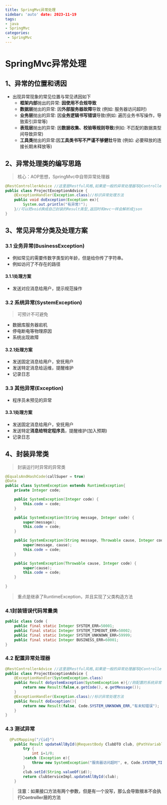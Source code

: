 ```yaml
---
title: SpringMvc异常处理
sidebar: 'auto' date: 2023-11-19
tags:
- java 
- SpringMvc
categories: 
 - SpringMvc
---
```

# SpringMvc异常处理

## 1、异常的位置和诱因

+ 出现异常现象的常见位置与常见诱因如下
  + **框架内部**抛出的异常: **因使用不合规导致**
  + **数据层**抛出的异常: 因**外部服务器故障**导致 (例如: 服务器访问超时)
  + **业务层**抛出的异常: 因**业务逻辑书写错误**导致(例如: 遍历业务书写操作，导致索引异常等)
  + **表现层**抛出的异常: 因**数据收集、校验等规则导致**(例如: 不匹配的数据类型间导致异常)
  + **工具类**抛出的异常:因**工具类书写不严谨不够健壮**导致 (例如: 必要释放的连接长期未释放等)

## 2、异常处理类的编写思路

> 核心：AOP思想，SpringMvc中自带异常处理器

```java
@RestControllerAdvice //这里是Restful风格,如果是一般的异常处理器写@ControllerAdvice
public class ProjectExceptionAdvice {
    @ExceptionHandler(Exception.class)//标识异常处理方法
    public void doException(Exception ex){
        System.out.println("有异常!");
    }//可以把void换成自己封装的Result类型,返回时和mvc一样会解析成json
}
```

## 3、常见异常分类及处理方案

### 3.1 业务异常(BusinessException)

+ 例如常见的需要传数字类型的年龄，但是给你传了字符串。
+ 例如访问了不存在的路径

#### 3.1.1处理方案

+ 发送对应消息给用户，提示规范操作

### 3.2 系统异常(SystemException)

> 可预计不可避免

+ 数据库服务器宕机
+ 停电断电等物理原因
+ 系统出现故障

#### 3.2.1处理方案

+ 发送固定消息给用户，安抚用户
+ 发送特定消息给运维，提醒维护
+ 记录日志

### 3.3 其他异常(Exception)

+ 程序员未预见的异常

#### 3.3.1处理方案

+ 发送固定消息给用户，安抚用户
+ 发送特定**消息给特定程序员**，提醒维护(加入预期)
+ 记录日志

## 4、封装异常类

> 封装运行时异常的异常类

```java
@EqualsAndHashCode(callSuper = true)
@Data
public class SystemException extends RuntimeException{
    private Integer code;

    public SystemException(Integer code) {
        this.code = code;
    }

    public SystemException(String message, Integer code) {
        super(message);
        this.code = code;
    }

    public SystemException(String message, Throwable cause, Integer code) {
        super(message, cause);
        this.code = code;
    }

    public SystemException(Throwable cause, Integer code) {
        super(cause);
        this.code = code;
    }
    
}
```

> 重点是继承了RuntimeException，并且实现了父类构造方法



### 4.1封装错误代码常量类

```java
public class Code {
    public final static Integer SYSTEM_ERR=50001;
    public final static Integer SYSTEM_TIMEOUT_ERR=50002;
    public final static Integer SYSTEM_UNKNOWN_ERR=59999;
    public final static Integer BUSINESS_ERR=60001;
}
```

### 4.2 配置异常处理器

```java
@RestControllerAdvice //这里是Restful风格,如果是一般的异常处理器写@ControllerAdvice
public class ProjectExceptionAdvice {
    @ExceptionHandler(SystemException.class)
    public Result doSystemException(SystemException e){//刚配置的系统异常处理器
        return new Result(false,e.getCode(), e.getMessage());
    }
    @ExceptionHandler(Exception.class)//标识异常处理方法
    public Result doException(){
        return new Result(false, Code.SYSTEM_UNKNOWN_ERR,"有未知错误");
    }
}
```

### 4.3 测试异常

```java
  @PutMapping("/{id}")
    public Result updateAllById(@RequestBody ClubDTO club, @PathVariable Integer id){
        try {
            int i=1/0;
        }catch (Exception e){
            throw new SystemException("服务器访问超时", e, Code.SYSTEM_TIMEOUT_ERR);
        }
        club.setId(String.valueOf(id));
        return clubServiceImpl.updateAllById(club);
    }
```

> **注意：如果接口方法有两个参数，但是有一个没写，那么会导致根本不会执行Controller层的方法**

